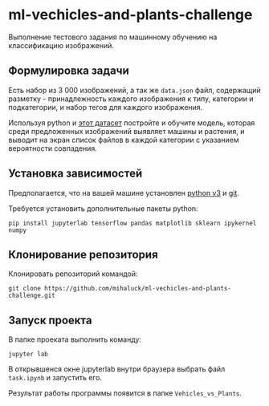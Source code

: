 # ml-vechicles-and-plants-challenge

Выполнение тестового задания по машинному обучению на классификацию изображений.

## Формулировка задачи

Есть набор из 3 000 изображений, а так же `data.json` файл, содержащий разметку - принадлежность каждого изображения к типу, категории и подкатегории, и набор тегов для каждого изображения. 

Используя python и [этот датасет](https://drive.google.com/drive/folders/1wHOf6eGv2esYtqFbBuGW9eigoZhRDmMZ?usp=sharing) постройте и обучите модель, которая среди предложенных изображений выявляет машины и растения, и выводит на экран список файлов в каждой категории с указанием вероятности совпадения. 

## Установка зависимостей

Предполагается, что на вашей машине установлен [python v3](https://www.python.org/downloads/) и [git](https://git-scm.com/downloads). 

Требуется установить дополнительные пакеты python:

```
pip install jupyterlab tensorflow pandas matplotlib sklearn ipykernel numpy
```

## Клонирование репозитория

Клонировать репозиторий командой:

```
git clone https://github.com/mihaluck/ml-vechicles-and-plants-challenge.git
```

## Запуск проекта

В папке проеката выполнить команду: 

```
jupyter lab
```

В открывшенся окне jupyterlab внутри браузера выбрать файл `task.ipynb` и запустить его.

Результат работы программы появится в папке `Vehicles_vs_Plants`.
